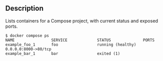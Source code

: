 
## Description

Lists containers for a Compose project, with current status and exposed ports.

```console
$ docker compose ps
NAME                SERVICE             STATUS              PORTS
example_foo_1       foo                 running (healthy)   0.0.0.0:8000->80/tcp
example_bar_1       bar                 exited (1)
```
